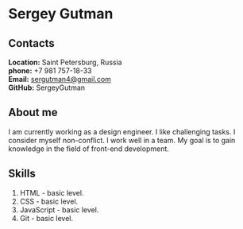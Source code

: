 # Sergey Gutman

## Contacts
**Location:** Saint Petersburg, Russia \
**phone:** +7 981 757-18-33 \
**Email:** sergutman4@gmail.com \
**GitHub:** SergeyGutman

## About me
I am currently working as a design engineer. I like challenging tasks. I consider myself non-conflict. I work well in a team. My goal is to gain knowledge in the field of front-end development.
## Skills 
1. HTML - basic level.
2. CSS - basic level.
3. JavaScript - basic level.
4. Git - basic level.
